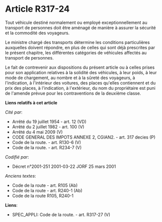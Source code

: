# Article R317-24

Tout véhicule destiné normalement ou employé exceptionnellement au transport de personnes doit être aménagé de manière à
assurer la sécurité et la commodité des voyageurs.

Le ministre chargé des transports détermine les conditions particulières auxquelles doivent répondre, en plus de celles qui
sont déjà prescrites par le présent chapitre, les différentes catégories de véhicules affectés au transport de personnes.

Le fait de contrevenir aux dispositions du présent article ou à celles prises pour son application relatives à la solidité
des véhicules, à leur poids, à leur mode de chargement, au nombre et à la sûreté des voyageurs, à l'indication, à l'intérieur
des voitures, des places qu'elles contiennent et du prix des places, à l'indication, à l'extérieur, du nom du propriétaire
est puni de l'amende prévue pour les contraventions de la deuxième classe.

**Liens relatifs à cet article**

_Cité par_:

  - Arrêté du 19 juillet 1954 - art. 12 (VD)
  - Arrêté du 2 juillet 1982 - art. 100 (V)
  - Arrêté du 4 mai 2009 (V)
  - CODE GENERAL DES IMPOTS ANNEXE 2, CGIAN2. - art. 317 decies (P)
  - Code de la route. - art. R130-6 (V)
  - Code de la route. - art. R234-7 (V)

_Codifié par_:

  - Décret n°2001-251 2001-03-22 JORF 25 mars 2001

_Anciens textes_:

  - Code de la route - art. R105 (Ab)
  - Code de la route - art. R240-1 (Ab)
  - Code de la route R105, R240-1

**Liens**:

  - SPEC_APPLI: Code de la route. - art. R317-27 (V)
